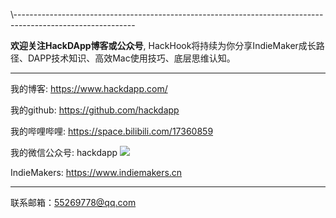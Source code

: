 
\\------------------------------------------------------------------------------------------------------------

**欢迎关注HackDApp博客或公众号**, HackHook将持续为你分享IndieMaker成长路径、DAPP技术知识、高效Mac使用技巧、底层思维认知。

------------------------------------------------------------------------------------------------------------

我的博客:     https://www.hackdapp.com/

我的github:   https://github.com/hackdapp

我的哔哩哔哩:   https://space.bilibili.com/17360859

我的微信公众号: hackdapp
![](http://cdn.hackdapp.com/2019-04-03-mysign.jpg)

IndieMakers:  https://www.indiemakers.cn

------------------------------------------------------------------------------------------------------------

联系邮箱：55269778@qq.com
